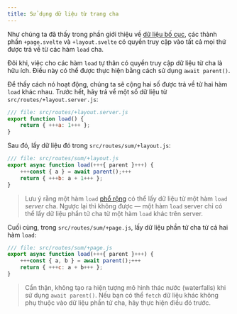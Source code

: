 ```yaml
---
title: Sử dụng dữ liệu từ trang cha
---
```


Như chúng ta đã thấy trong phần giới thiệu về [dữ liệu bố cục](/tutorial/layout-data), các thành phần `+page.svelte` và `+layout.svelte` có quyền truy cập vào tất cả mọi thứ được trả về từ các hàm `load` cha.

Đôi khi, việc cho các hàm `load` tự thân có quyền truy cập dữ liệu từ cha là hữu ích. Điều này có thể được thực hiện bằng cách sử dụng `await parent()`.

Để thấy cách nó hoạt động, chúng ta sẽ cộng hai số được trả về từ hai hàm `load` khác nhau. Trước hết, hãy trả về một số dữ liệu từ `src/routes/+layout.server.js`:

```js
/// file: src/routes/+layout.server.js
export function load() {
	return { +++a: 1+++ };
}
```

Sau đó, lấy dữ liệu đó trong `src/routes/sum/+layout.js`:

```js
/// file: src/routes/sum/+layout.js
export async function load(+++{ parent }+++) {
	+++const { a } = await parent();+++
	return { +++b: a + 1+++ };
}
```

> Lưu ý rằng một hàm `load` [phổ rộng](/tutorial/universal-load-functions) có thể lấy dữ liệu từ một hàm `load` _server_ cha. Ngược lại thì không được — một hàm `load` server chỉ có thể lấy dữ liệu phần tử cha từ một hàm `load` khác trên server.

Cuối cùng, trong `src/routes/sum/+page.js`, lấy dữ liệu phần tử cha từ cả hai hàm `load`:

```js
/// file: src/routes/sum/+page.js
export async function load(+++{ parent }+++) {
	+++const { a, b } = await parent();+++
	return { +++c: a + b+++ };
}
```

> Cẩn thận, không tạo ra hiện tượng mô hình thác nước (waterfalls) khi sử dụng `await parent()`. Nếu bạn có thể `fetch` dữ liệu khác không phụ thuộc vào dữ liệu phần tử cha, hãy thực hiện điều đó trước.
